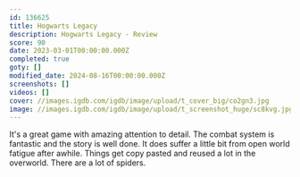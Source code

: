 ```yaml
---
id: 136625
title: Hogwarts Legacy
description: Hogwarts Legacy - Review
score: 90
date: 2023-03-01T00:00:00.000Z
completed: true
goty: []
modified_date: 2024-08-16T00:00:00.000Z
screenshots: []
videos: []
cover: //images.igdb.com/igdb/image/upload/t_cover_big/co2gn3.jpg
image: //images.igdb.com/igdb/image/upload/t_screenshot_huge/sc8kvg.jpg
---
```

It's a great game with amazing attention to detail. The combat system is fantastic and the story is well done. It does suffer a little bit from open world fatigue after awhile. Things get copy pasted and reused a lot in the overworld. There are a lot of spiders.
